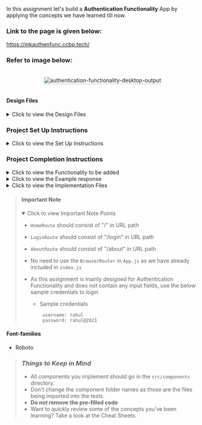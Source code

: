 In this assignment let's build a **Authentication Functionality** App by
applying the concepts we have learned till now.

### Link to the page is given below:
https://mkauthenfunc.ccbp.tech/

### Refer to image below:

<br/>
<div style="text-align: center;">
    <img src="https://assets.ccbp.in/frontend/content/react-js/authentication-functionality-output-v2.gif" alt="authentication-functionality-desktop-output" style="max-width:90%;box-shadow:0 2.8px 2.2px rgba(0, 0, 0, 0.12)">
</div>
<br/>

#### Design Files

<details close>
<summary>Click to view the Design Files</summary>

- [Login Route](https://assets.ccbp.in/frontend/content/react-js/authentication-functionality-lg-login-output.png)
- [Home Route](https://assets.ccbp.in/frontend/content/react-js/authentication-functionality-lg-home-output-v2.png)
- [About Route](https://assets.ccbp.in/frontend/content/react-js/authentication-functionality-lg-about-output-v2.png)
- [Not Found Route](https://assets.ccbp.in/frontend/content/react-js/authentication-functionality-lg-not-found-output.png)
</details>

### Project Set Up Instructions

<details close>
<summary>Click to view the Set Up Instructions</summary>

- Download dependencies by running `npm install`
- Start up the app using `npm start`

</details>

### Project Completion Instructions

<details close>
<summary>Click to view the Functionality to be added</summary>

#### Add Functionality

The app must have the following functionalities

- When an unauthenticated user tries to access the `HomeRoute` or `AboutRoute`
  then the page should be redirected to the `LoginRoute`.
- When an authenticated user tries to access the `HomeRoute`, or `AboutRoute`
  then the page should be navigated to the respective route.
- When an authenticated user tries to access the `LoginRoute` then the page
  should be redirected to `HomeRoute`
- When the Logout button is clicked then the page should be navigated to the
  `LoginRoute`.
- When an undefined path is provided in the URL then the page should be
navigated to the `NotFoundRoute`
</details>

<details close>
<summary>Click to view the Example response</summary>

- Success response from the URL `https://apis.ccbp.in/login` will be

```json
{
  "jwt_token": "eyJhbGciOiJIUzI1NiIsInR5cCI6IkpXVCJ9.eyJ1c2VybmFtZSI6InJhaHVsIiwicm9sZSI6IlBSSU1FX1VTRVIiLCJpYXQiOjE2MTk2Mjg2MTN9.nZDlFsnSWArLKKeF0QbmdVfLgzUbx1BGJsqa2kc_21Y"
}
```

</details>

<details close>
<summary>Click to view the Implementation Files</summary>

- Your task is to complete the implementation of

  - `src/App.js`
  - `src/components/Login/index.js`
  - `src/components/Login/index.css`
  - `src/components/Header/index.js`
  - `src/components/Header/index.css`
  - `src/components/Home/index.js`
  - `src/components/Home/index.css`
  - `src/components/About/index.js`
  - `src/components/About/index.css`
  - `src/components/LogoutButton/index.js`
  - `src/components/LogoutButton/index.css`
  - `src/components/NotFound/index.js`
  - `src/components/NotFound/index.css`
  - `src/components/ProtectedRoute/index.js`

</details>

> #### Important Note
>
> <details open>
> <summary>Click to view Important Note Points</summary>
>
> - `HomeRoute` should consist of "/" in URL path
> - `LoginRoute` should consist of "/login" in URL path
> - `AboutRoute` should consist of "/about" in URL path
> - No need to use the `BrowserRouter` in `App.js` as we have already included
>   in `index.js`
> - As this assignment is mainly designed for Authentication Functionality and
>   does not contain any input fields, use the below sample credentials to login
>
>   - Sample credentials
>
>     ```
>      username: rahul
>      password: rahul@2021
>     ```
>
> </details>

#### Font-families

- Roboto

> ### _Things to Keep in Mind_
>
> - All components you implement should go in the `src/components` directory.
> - Don't change the component folder names as those are the files being
>   imported into the tests.
> - **Do not remove the pre-filled code**
> - Want to quickly review some of the concepts you’ve been learning? Take a
>   look at the Cheat Sheets.
